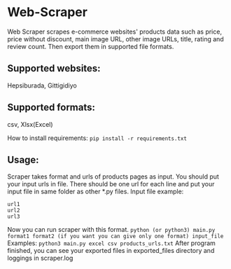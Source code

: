 # Web-Scraper
Web Scraper scrapes e-commerce websites' products data such as price, price without discount, main image URL, other image URLs, title, rating and review count. Then export them in supported file formats.

## Supported websites:
Hepsiburada, Gittigidiyo

## Supported formats:
csv, Xlsx(Excel)

How to install requirements:
`pip install -r requirements.txt`

## Usage:
Scraper takes format and urls of products pages as input. You should put your input urls in file. There should be one url for each line and put your input file in same folder as other *.py files. 
Input file example:
```
url1
url2
url3
```
Now you can run scraper with this format.
`python (or python3) main.py format1 format2 (if you want you can give only one format) input_file`
Examples:
`python3 main.py excel csv products_urls.txt`
After program finished, you can see your exported files in exported_files directory and loggings in scraper.log




    
    




